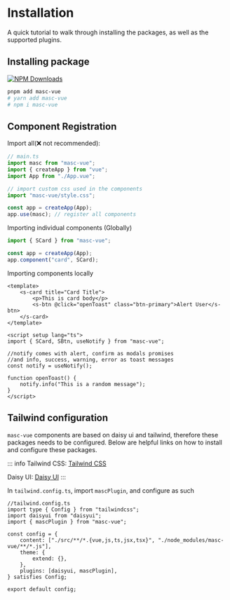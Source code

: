 # Installation

A quick tutorial to walk through installing the packages, as well as the supported plugins.

## Installing package

<a href="https://www.npmjs.com/package/masc-vue" target="__blank"><img alt="NPM Downloads" src="https://img.shields.io/npm/dm/masc-vue?flat&colorA=002438&colorB=41c399"></a>

```bash
pnpm add masc-vue
# yarn add masc-vue
# npm i masc-vue
```

## Component Registration

Import all(❌ not recommended):

```ts
// main.ts
import masc from "masc-vue";
import { createApp } from "vue";
import App from "./App.vue";

// import custom css used in the components
import "masc-vue/style.css";

const app = createApp(App);
app.use(masc); // register all components
```

Importing individual components (Globally)

```ts
import { SCard } from "masc-vue";

const app = createApp(App);
app.component("card", SCard);
```

Importing components locally

```vue
<template>
	<s-card title="Card Title">
		<p>This is card body</p>
		<s-btn @click="openToast" class="btn-primary">Alert User</s-btn>
	</s-card>
</template>

<script setup lang="ts">
import { SCard, SBtn, useNotify } from "masc-vue";

//notify comes with alert, confirm as modals promises
//and info, success, warning, error as toast messages
const notify = useNotify();

function openToast() {
	notify.info("This is a random message");
}
</script>
```

## Tailwind configuration

`masc-vue` components are based on daisy ui and tailwind, therefore these packages needs to be configured. Below are helpful links on how to install and configure these packages.

::: info
Tailwind CSS: [Tailwind CSS](https://tailwindcss.com/docs/installation)

Daisy UI: [Daisy UI](https://daisyui.com/docs/install/)
:::

In `tailwind.config.ts`, import `mascPlugin`, and configure as such

```ts{4,11 }
//tailwind.config.ts
import type { Config } from "tailwindcss";
import daisyui from "daisyui";
import { mascPlugin } from "masc-vue";

const config = {
	content: ["./src/**/*.{vue,js,ts,jsx,tsx}", "./node_modules/masc-vue/**/*.js"],
	theme: {
		extend: {},
	},
	plugins: [daisyui, mascPlugin],
} satisfies Config;

export default config;
```
